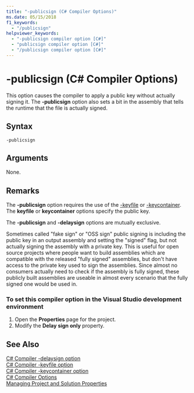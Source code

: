 ```yaml
---
title: "-publicsign (C# Compiler Options)"
ms.date: 05/15/2018
f1_keywords: 
  - "/publicsign"
helpviewer_keywords: 
  - "-publicsign compiler option [C#]"
  - "publicsign compiler option [C#]"
  - "/publicsign compiler option [C#]"
---
```

# -publicsign (C# Compiler Options)

This option causes the compiler to apply a public key without actually signing it. The **-publicsign** option also sets a bit in the assembly that tells the runtime that the file is actually signed.

## Syntax

```console
-publicsign
```

## Arguments

None.

## Remarks

The **-publicsign** option requires the use of the [-keyfile](keyfile-compiler-option.md) or [-keycontainer](keycontainer-compiler-option.md). The **keyfile** or **keycontainer** options specify the public key.

The **-publicsign** and **-delaysign** options are mutually exclusive.

Sometimes called "fake sign" or "OSS sign" public signing is including the public key in an output assembly and setting the "signed" flag, but not actually signing the assembly with a private key. This is useful for open source projects where people want to build assemblies which are compatible with the released "fully signed" assemblies, but don't have access to the private key used to sign the assemblies. Since almost no consumers actually need to check if the assembly is fully signed, these publicly built assemblies are useable in almost every scenario that the fully signed one would be used in.

### To set this compiler option in the Visual Studio development environment

1. Open the **Properties** page for the project.
1. Modify the **Delay sign only** property.

## See Also
 [C# Compiler -delaysign option](delaysign-compiler-option.md)  
 [C# Compiler -keyfile option](keyfile-compiler-option.md)  
 [C# Compiler -keycontainer option](keycontainer-compiler-option.md)  
 [C# Compiler Options](index.md)  
 [Managing Project and Solution Properties](/visualstudio/ide/managing-project-and-solution-properties)
